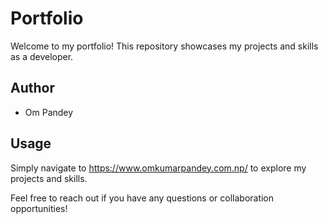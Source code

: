# Portfolio

Welcome to my portfolio! This repository showcases my projects and skills as a developer.

## Author
- Om Pandey

## Usage
Simply navigate to https://www.omkumarpandey.com.np/ to explore my projects and skills.

Feel free to reach out if you have any questions or collaboration opportunities!
